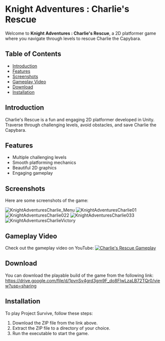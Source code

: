 # Knight Adventures : Charlie's Rescue

Welcome to **Knight Adventures : Charlie's Rescue**, a 2D platformer game where you navigate through levels to rescue Charlie the Capybara.

## Table of Contents
- [Introduction](#introduction)
- [Features](#features)
- [Screenshots](#screenshots)
- [Gameplay Video](#gameplay-video)
- [Download](#download)
- [Installation](#installation)

## Introduction
Charlie's Rescue is a fun and engaging 2D platformer developed in Unity. Traverse through challenging levels, avoid obstacles, and save Charlie the Capybara.

## Features
- Multiple challenging levels
- Smooth platforming mechanics
- Beautiful 2D graphics
- Engaging gameplay


## Screenshots
Here are some screenshots of the game:

![KnightAdventuresCharlie_Menu](https://github.com/ronstar0502/Knight-Adventures-Charlie/assets/102975645/4b505950-2eca-449f-8ab6-188d18878d41)
![KnightAdventuresCharlie01](https://github.com/ronstar0502/Knight-Adventures-Charlie/assets/102975645/b2ef6c6e-1a4f-4d8b-b268-c881a81d0cc2)
![KnightAdventuresCharlie022](https://github.com/ronstar0502/Knight-Adventures-Charlie/assets/102975645/a4270fe4-37a4-4f3d-86c1-297aa2153e45)
![KnightAdventuresCharlie033](https://github.com/ronstar0502/Knight-Adventures-Charlie/assets/102975645/11136f97-2e93-4a83-98a9-3d37148e500a)
![KnightAdventuresCharlieVictory](https://github.com/ronstar0502/Knight-Adventures-Charlie/assets/102975645/3e7ae395-fc4d-49b3-97f9-27f6262696f0)


## Gameplay Video
Check out the gameplay video on YouTube:
[![Charlie's Rescue Gameplay](https://i9.ytimg.com/vi/tbgiEwb2O7E/mqdefault.jpg?v=66812c79&sqp=CMzbhLQG&rs=AOn4CLDtfeTz2wmQv1cn0urI4fGDJY_ONA)](https://www.youtube.com/watch?v=tbgiEwb2O7E)


## Download
You can download the playable build of the game from the following link:
https://drive.google.com/file/d/1pvnSv4grd3gm9F_do8FIwLzaLB72TQr0/view?usp=sharing

## Installation
To play Project Survive, follow these steps:
1. Download the ZIP file from the link above.
2. Extract the ZIP file to a directory of your choice.
3. Run the executable to start the game.
